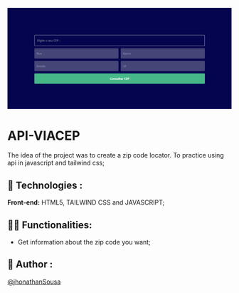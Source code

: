 ![Logo](capa.PNG)

# API-VIACEP

The idea of ​​the project was to create a zip code locator. To practice using api in javascript and tailwind css;

## 🚀 Technologies :

**Front-end:** HTML5, TAILWIND CSS and JAVASCRIPT;

## 👩‍💻 Functionalities:

- Get information about the zip code you want;

## 👨 Author :

[@jhonathanSousa](https://www.linkedin.com/in/jhonathan-alves-sousa/)